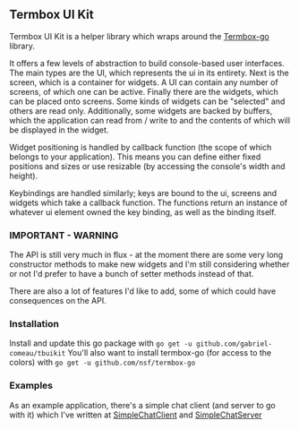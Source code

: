 ## Termbox UI Kit
Termbox UI Kit is a helper library which wraps around the [Termbox-go](https://www.github.com/nsf/termbox-go) library.

It offers a few levels of abstraction to build console-based user interfaces.  The main types are the UI, which
represents the ui in its entirety.  Next is the screen, which is a container for widgets.  A UI can contain any
number of screens, of which one can be active.  Finally there are the widgets, which can be placed onto screens.
Some kinds of widgets can be "selected" and others are read only.  Additionally, some widgets are backed by
buffers, which the application can read from / write to and the contents of which will be displayed in the widget.

Widget positioning is handled by callback function (the scope of which belongs to your application).  This means you can
define either fixed positions and sizes or use resizable (by accessing the console's width and height).

Keybindings are handled similarly; keys are bound to the ui, screens and widgets which take a callback function.  The functions
return an instance of whatever ui element owned the key binding, as well as the binding itself.

### IMPORTANT - WARNING
The API is still very much in flux - at the moment there are some very long constructor methods to make new widgets
and I'm still considering whether or not I'd prefer to have a bunch of setter methods instead of that.

There are also a lot of features I'd like to add, some of which could have consequences on the API.

### Installation
Install and update this go package with `go get -u github.com/gabriel-comeau/tbuikit`
You'll also want to install termbox-go (for access to the colors) with `go get -u github.com/nsf/termbox-go`

### Examples
As an example application, there's a simple chat client (and server to go with it) which I've written
at [SimpleChatClient](https://www.github.com/gabriel-comeau/SimpleChatClient) and [SimpleChatServer](https://www.github.com/gabriel-comeau/SimpleChatServer)
